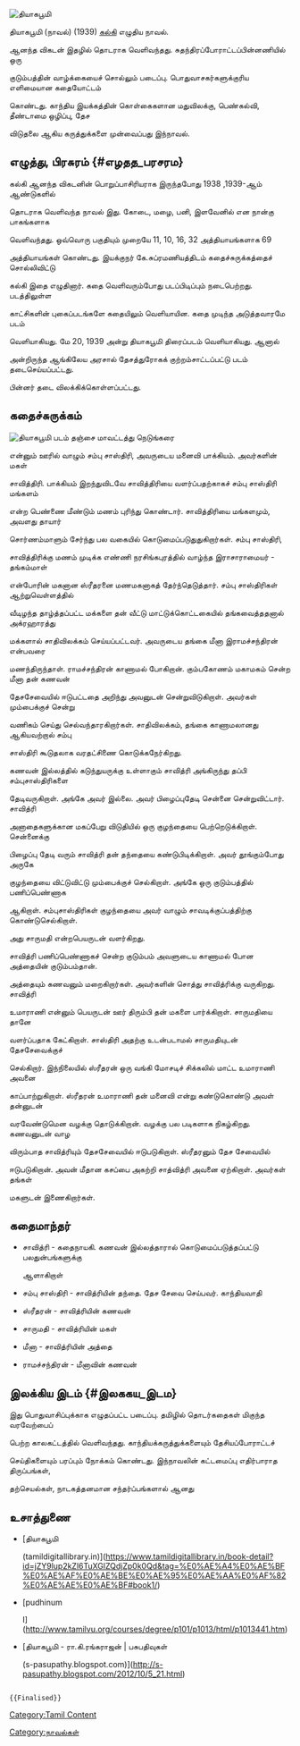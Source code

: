 ![தியாகபூமி](Thyagabhoomi-0-460-0-690-crop_(1).jpg "தியாகபூமி")
தியாகபூமி (நாவல்) (1939) [கல்கி](கல்கி_(எழுத்தாளர்) "wikilink") எழுதிய நாவல்.
ஆனந்த விகடன் இதழில் தொடராக வெளிவந்தது. சுதந்திரப்போராட்டப்பின்னணியில் ஒரு
குடும்பத்தின் வாழ்க்கையைச் சொல்லும் படைப்பு. பொதுவாசகர்களுக்குரிய எளிமையான கதையோட்டம்
கொண்டது. காந்திய இயக்கத்தின் கொள்கைகளான மதுவிலக்கு, பெண்கல்வி, தீண்டாமை ஒழிப்பு, தேச
விடுதலை ஆகிய கருத்துக்களை முன்வைப்பது இந்நாவல்.

## எழுத்து, பிரசுரம் {#எழதத_பரசரம}

கல்கி ஆனந்த விகடனின் பொறுப்பாசிரியராக இருந்தபோது 1938 ,1939-ஆம் ஆண்டுகளில்
தொடராக வெளிவந்த நாவல் இது. கோடை, மழை, பனி, இளவேனில் என நான்கு பாகங்களாக
வெளிவந்தது. ஒவ்வொரு பகுதியும் முறையே 11, 10, 16, 32 அத்தியாயங்களாக 69
அத்தியாயங்கள் கொண்டது. இயக்குநர் கே.சுப்ரமணியத்திடம் கதைச்சுருக்கத்தைச் சொல்லிவிட்டு
கல்கி இதை எழுதினார். கதை வெளிவரும்போது படப்பிடிப்பும் நடைபெற்றது. படத்திலுள்ள
காட்சிகளின் புகைப்படங்களே கதையிலும் வெளியாயின. கதை முடிந்த அடுத்தவாரமே படம்
வெளியாகியது. மே 20, 1939 அன்று தியாகபூமி திரைப்படம் வெளியாகியது. ஆனால்
அன்றிருந்த ஆங்கிலேய அரசால் தேசத்துரோகக் குற்றம்சாட்டப்பட்டு படம் தடைசெய்யப்பட்டது.
பின்னர் தடை விலக்கிக்கொள்ளப்பட்டது.

## கதைச்சுருக்கம்

![தியாகபூமி படம்](தியாகபூமி.jpg "தியாகபூமி படம்") தஞ்சை மாவட்டத்து நெடுங்கரை
என்னும் ஊரில் வாழும் சம்பு சாஸ்திரி, அவருடைய மனைவி பாக்கியம். அவர்களின் மகள்
சாவித்திரி. பாக்கியம் இறந்துவிடவே சாவித்திரியை வளர்ப்பதற்காகச் சம்பு சாஸ்திரி மங்களம்
என்ற பெண்ணை மீண்டும் மணம் புரிந்து கொண்டார். சாவித்திரியை மங்களமும், அவளது தாயார்
சொர்ணம்மாளும் சேர்ந்து பல வகையில் கொடுமைப்படுதுதுகிறார்கள். சம்பு சாஸ்திரி,
சாவித்திரிக்கு மணம் முடிக்க எண்ணி நரசிங்கபுரத்தில் வாழ்ந்த இராசாராமையர் - தங்கம்மாள்
என்போரின் மகனான ஸ்ரீதரனை மணமகனாகத் தேர்ந்தெடுத்தார். சம்பு சாஸ்திரிகள் ஆற்றுவெள்ளத்தில்
வீடிழந்த தாழ்த்தப்பட்ட மக்களை தன் வீட்டு மாட்டுக்கொட்டகையில் தங்கவைத்ததனால் அக்ரஹாரத்து
மக்களால் சாதிவிலக்கம் செய்யப்பட்டவர். அவருடைய தங்கை மீனா இராமச்சந்திரன் என்பவரை
மணந்திருந்தாள். ராமச்சந்திரன் காணாமல் போகிறான். கும்பகோணம் மகாமகம் சென்ற மீனா தன் கணவன்
தேசசேவையில் ஈடுபட்டதை அறிந்து அவனுடன் சென்றுவிடுகிறாள். அவர்கள் மும்பைக்குச் சென்று
வணிகம் செய்து செல்வந்தாரகிறார்கள். சாதிவிலக்கம், தங்கை காணாமலானது ஆகியவற்றால் சம்பு
சாஸ்திரி கூடுதலாக வரதட்சிணை கொடுக்கநேர்கிறது.

கணவன் இல்லத்தில் கடுந்துயருக்கு உள்ளாகும் சாவித்ரி அங்கிருந்து தப்பி சம்புசாஸ்திரிகளை
தேடிவருகிறாள். அங்கே அவர் இல்லை. அவர் பிழைப்புதேடி சென்னை சென்றுவிட்டார். சாவித்ரி
அனாதைகளுக்கான மகப்பேறு விடுதியில் ஒரு குழந்தையை பெற்றெடுக்கிறாள். சென்னைக்கு
பிழைப்பு தேடி வரும் சாவித்ரி தன் தந்தையை கண்டுபிடிக்கிறாள். அவர் தூங்கும்போது அருகே
குழந்தையை விட்டுவிட்டு மும்பைக்குச் செல்கிறாள். அங்கே ஒரு குடும்பத்தில் பணிப்பெண்ணாக
ஆகிறாள். சம்புசாஸ்திரிகள் குழந்தையை அவர் வாழும் சாவடிக்குப்பத்திற்கு கொண்டுசெல்கிறாள்.
அது சாருமதி என்றபெயருடன் வளர்கிறது.

சாவித்ரி பணிப்பெண்ணாகச் சென்ற குடும்பம் அவளுடைய காணாமல் போன அத்தையின் குடும்பம்தான்.
அத்தையும் கணவனும் மறைகிறார்கள். அவர்களின் சொத்து சாவித்ரிக்கு வருகிறது. சாவித்ரி
உமாராணி என்னும் பெயருடன் ஊர் திரும்பி தன் மகளை பார்க்கிறாள். சாருமதியை தானே
வளர்ப்பதாக கேட்கிறாள். சாஸ்திரி அதற்கு உடன்படாமல் சாருமதியுடன் தேசசேவைக்குச்
செல்கிறார். இந்நிலையில் ஸ்ரீதரன் ஒரு வங்கி மோசடிச் சிக்கலில் மாட்ட உமாராணி அவனை
காப்பாற்றுகிறாள். ஸ்ரீதரன் உமாராணி தன் மனைவி என்று கண்டுகொண்டு அவள் தன்னுடன்
வரவேண்டுமென வழக்கு தொடுக்கிறான். வழக்கு பல படிகளாக நிகழ்கிறது. கணவனுடன் வாழ
விரும்பாத சாவித்ரியும் தேசசேவையில் ஈடுபடுகிறாள். ஸ்ரீதரனும் தேச சேவையில்
ஈடுபடுகிறான். அவன் மீதான கசப்பை அகற்றி சாத்வித்ரி அவனை ஏற்கிறாள். அவர்கள் தங்கள்
மகளுடன் இணைகிறார்கள்.

## கதைமாந்தர்

-   சாவித்ரி - கதைநாயகி. கணவன் இல்லத்தாரால் கொடுமைப்படுத்தப்பட்டு பலதுன்பங்களுக்கு
    ஆளாகிறாள்
-   சம்பு சாஸ்திரி - சாவித்ரியின் தந்தை. தேச சேவை செய்பவர். காந்தியவாதி
-   ஸ்ரீதரன் - சாவித்ரியின் கணவன்
-   சாருமதி - சாவித்ரியின் மகள்
-   மீனா - சாவித்ரியின் அத்தை
-   ராமச்சந்திரன் - மீனாவின் கணவன்

## இலக்கிய இடம் {#இலககய_இடம}

இது பொதுவாசிப்புக்காக எழுதப்பட்ட படைப்பு. தமிழில் தொடர்கதைகள் மிகுந்த வரவேற்பைப்
பெற்ற காலகட்டத்தில் வெளிவந்தது. காந்தியக்கருத்துக்களையும் தேசியப்போராட்டச்
செய்திகளையும் பரப்பும் நோக்கம் கொண்டது. இந்நாவலின் கட்டமைப்பு எதிர்பாராத திருப்பங்கள்,
தற்செயல்கள், நாடகத்தனமான சந்தர்ப்பங்களால் ஆனது

## உசாத்துணை

-   [தியாகபூமி
    (tamildigitallibrary.in)](https://www.tamildigitallibrary.in/book-detail?id=jZY9lup2kZl6TuXGlZQdjZp0k0Qd&tag=%E0%AE%A4%E0%AE%BF%E0%AE%AF%E0%AE%BE%E0%AE%95%E0%AE%AA%E0%AF%82%E0%AE%AE%E0%AE%BF#book1/)
-   [pudhinum
    I](http://www.tamilvu.org/courses/degree/p101/p1013/html/p1013441.htm)
-   [தியாகபூமி - ரா.கி.ரங்கராஜன் \| பசுபதிவுகள்
    (s-pasupathy.blogspot.com)](http://s-pasupathy.blogspot.com/2012/10/5_21.html)

```{=mediawiki}
{{Finalised}}
```
[Category:Tamil Content](Category:Tamil_Content "wikilink")
[Category:நாவல்கள்](Category:நாவல்கள் "wikilink")
